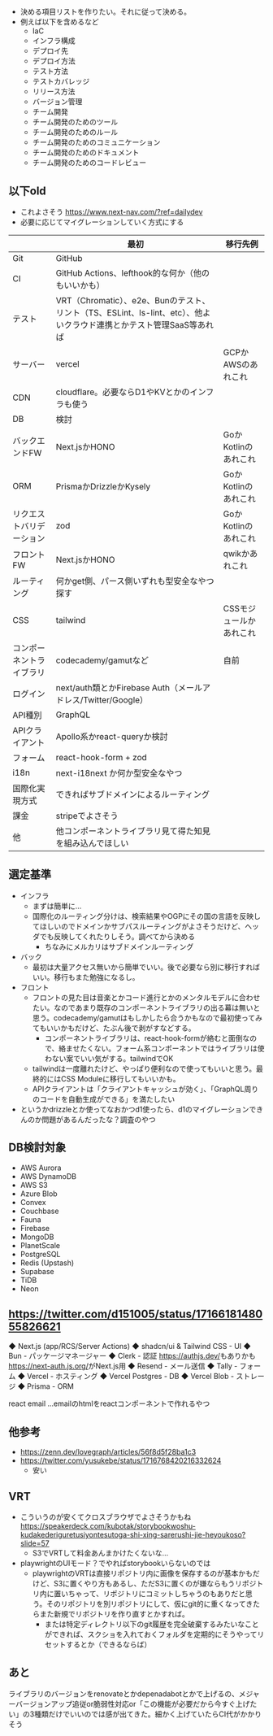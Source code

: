 #

- 決める項目リストを作りたい。それに従って決める。
- 例えば以下を含めるなど
  - IaC
  - インフラ構成
  - デプロイ先
  - デプロイ方法
  - テスト方法
  - テストカバレッジ
  - リリース方法
  - バージョン管理
  - チーム開発
  - チーム開発のためのツール
  - チーム開発のためのルール
  - チーム開発のためのコミュニケーション
  - チーム開発のためのドキュメント
  - チーム開発のためのコードレビュー

## 以下old

- これよさそう <https://www.next-nav.com/?ref=dailydev>
- 必要に応じてマイグレーションしていく方式にする

|             | 最初 | 移行先例 |
| ---         | --- | --- |
| Git         | GitHub | |
| CI          | GitHub Actions、lefthook的な何か（他のもいいかも） | |
| テスト       | VRT（Chromatic）、e2e、Bunのテスト、リント（TS、ESLint、ls-lint、etc）、他よいクラウド連携とかテスト管理SaaS等あれば | |
| サーバー      | vercel | GCPかAWSのあれこれ |
| CDN          | cloudflare。必要ならD1やKVとかのインフラも使う | |
| DB          | 検討 |  |
| バックエンドFW | Next.jsかHONO | GoかKotlinのあれこれ |
| ORM          | PrismaかDrizzleかKysely | GoかKotlinのあれこれ |
| リクエストバリデーション | zod | GoかKotlinのあれこれ |
| フロントFW    | Next.jsかHONO | qwikかあれこれ |
| ルーティング   | 何かget側、パース側いずれも型安全なやつ探す | |
| CSS          | tailwind | CSSモジュールかあれこれ |
| コンポーネントライブラリ | codecademy/gamutなど | 自前 |
| ログイン       | next/auth類とかFirebase Auth（メールアドレス/Twitter/Google） | |
| API種別       | GraphQL | |
| APIクライアント | Apollo系かreact-queryか検討 | |
| フォーム       | react-hook-form + zod | |
| i18n          | next-i18next か何か型安全なやつ | |
| 国際化実現方式  | できればサブドメインによるルーティング | |
| 課金          | stripeでよさそう | |
| 他           | 他コンポーネントライブラリ見て得た知見を組み込んでほしい | |

## 選定基準

- インフラ
  - まずは簡単に…
  - 国際化のルーティング分けは、検索結果やOGPにその国の言語を反映してほしいのでドメインかサブパスルーティングがよさそうだけど、ヘッダでも反映してくれたりしそう。調べてから決める
    - ちなみにメルカリはサブドメインルーティング
- バック
  - 最初は大量アクセス無いから簡単でいい。後で必要なら別に移行すればいい。移行もまた勉強になるし。
- フロント
  - フロントの見た目は音楽とかコード進行とかのメンタルモデルに合わせたい。なのであまり既存のコンポーネントライブラリの出る幕は無いと思う。codecademy/gamutはもしかしたら合うかもなので最初使ってみてもいいかもだけど、たぶん後で剥がすなどする。
    - コンポーネントライブラリは、react-hook-formが絡むと面倒なので、絡ませたくない。フォーム系コンポーネントではライブラリは使わない案でいい気がする。tailwindでOK
  - tailwindは一度離れたけど、やっぱり便利なので使ってもいいと思う。最終的にはCSS Moduleに移行してもいいかも。
  - APIクライアントは「クライアントキャッシュが効く」、「GraphQL周りのコードを自動生成ができる」を満たしたい
- というかdrizzleとか使ってなおかつd1使ったら、d1のマイグレーションできんのか問題があるんだったな？調査のやつ

## DB検討対象

- AWS Aurora
- AWS DynamoDB
- AWS S3
- Azure Blob
- Convex
- Couchbase
- Fauna
- Firebase
- MongoDB
- PlanetScale
- PostgreSQL
- Redis (Upstash)
- Supabase
- TiDB
- Neon

## <https://twitter.com/d151005/status/1716618148055826621>

◆ Next.js (app/RCS/Server Actions)
◆ shadcn/ui & Tailwind CSS - UI
◆ Bun - パッケージマネージャー
◆ Clerk - 認証
  <https://authjs.dev/>もありかも
  <https://next-auth.js.org/>がNext.js用
◆ Resend  - メール送信
◆ Tally  - フォーム
◆ Vercel - ホスティング
◆ Vercel Postgres - DB
◆ Vercel Blob - ストレージ
◆ Prisma - ORM

react email ...emailのhtmlをreactコンポーネントで作れるやつ

## 他参考

- <https://zenn.dev/lovegraph/articles/56f8d5f28ba1c3>
- <https://twitter.com/yusukebe/status/1716768420216332624>
  - 安い

## VRT

- こういうのが安くてクロスブラウザでよさそうかもね <https://speakerdeck.com/kubotak/storybookwoshu-kudakederiguretusiyontesutoga-shi-xing-sarerushi-jie-heyoukoso?slide=57>
  - S3でVRTして料金あんまかけたくないな…
- playwrightのUIモード？でやればstorybookいらないのでは
  - playwrightのVRTは直接リポジトリ内に画像を保存するのが基本かもだけど、S3に置くやり方もあるし、ただS3に置くのが嫌ならもうリポジトリ内に置いちゃって、リポジトリにコミットしちゃうのもありだと思う。そのリポジトリを別リポジトリにして、仮にgit的に重くなってきたらまた新規でリポジトリを作り直すとかすれば。
    - または特定ディレクトリ以下のgit履歴を完全破棄するみたいなことができれば、スクショを入れておくフォルダを定期的にそうやってリセットするとか（できるならば）

## あと

ライブラリのバージョンをrenovateとかdepenadabotとかで上げるの、メジャーバージョンアップ追従or脆弱性対応or「この機能が必要だから今すぐ上げたい」の3種類だけでいいのでは感が出てきた。細かく上げていたらCI代がかかりそう
